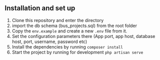 ## Installation and set up

1. Clone this repository and enter the directory
2. import the db schema (bus_projects.sql) from the root folder
3. Copy the `env.example` and create a new `.env` file from it.
4. Set the configuration parameters there (App port, app host, database host, port, username, password etc)
5. Install the dependencies by running `composer install`
6. Start the project by running for development `php artisan serve`